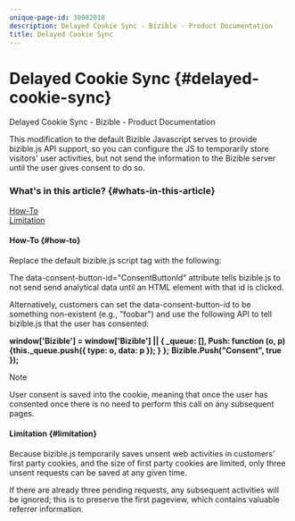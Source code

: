 ```yaml
---
unique-page-id: 30082018
description: Delayed Cookie Sync - Bizible - Product Documentation
title: Delayed Cookie Sync
---
```


# Delayed Cookie Sync {#delayed-cookie-sync}

Delayed Cookie Sync - Bizible - Product Documentation

This modification to the default Bizible Javascript serves to provide bizible.js API support, so you can configure the JS to temporarily store visitors' user activities, but not send the information to the Bizible server until the user gives consent to do so.

### What's in this article? {#whats-in-this-article}

[How-To](#how-to)  
[Limitation](#limitation)

#### How-To {#how-to}

Replace the default bizible.js script tag with the following:

**<script id="bizible-settings" type="text/javascript" src="//cdn.bizible.com/scripts/bizible.js" async="" data-consent-button-id="ConsentButtonId"></script>**

The data-consent-button-id="ConsentButtonId" attribute tells bizible.js to not send send analytical data until an HTML element with that id is clicked.

Alternatively, customers can set the data-consent-button-id to be something non-existent (e.g., "foobar") and use the following API to tell bizible.js that the user has consented:

**window['Bizible'] = window['Bizible'] || { _queue: [], Push: function (o, p) {this._queue.push({ type: o, data: p }); } };** 
**Bizible.Push("Consent", true });**

>[!NOTE]
>
>User consent is saved into the cookie, meaning that once the user has consented once there is no need to perform this call on any subsequent pages.

#### Limitation {#limitation}

Because bizible.js temporarily saves unsent web activities in customers' first party cookies, and the size of first party cookies are limited, only three unsent requests can be saved at any given time.  
  
If there are already three pending requests, any subsequent activities will be ignored; this is to preserve the first pageview, which contains valuable referrer information.

